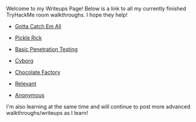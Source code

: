 Welcome to my Writeups Page! Below is a link to all my currently finished TryHackMe room walkthroughs. I hope they help!

* [Gotta Catch Em All](pokemon.md)

* [Pickle Rick](picklerick.md)

* [Basic Penetration Testing](BasicPentesting.md)

* [Cyborg](cyborg.md)

* [Chocolate Factory](chocolatefactory.md)

* [Relevant](relevant.md)

* [Anonymous](anonymous.md)

I'm also learning at the same time and will continue to post more advanced walkthroughs/writeups as I learn!
